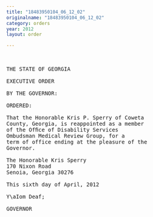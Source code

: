 ```yaml
---
title: "18483950104_06_12_02"
originalname: "18483950104_06_12_02"
category: orders
year: 2012
layout: order

---
```

<pre>
 

THE STATE OF GEORGIA

EXECUTIVE ORDER

BY THE GOVERNOR:

ORDERED:

That the Honorable Kris P. Sperry of Coweta
County, Georgia, is reappointed as a member
of the Ofﬁce of Disability Services
Ombudsman Medical Review Group, for a
term of office ending at the pleasure of the
Governor.

The Honorable Kris Sperry
170 Nixon Road
Senoia, Georgia 30276

This sixth day of April, 2012

Y\aIom Deaf;

GOVERNOR

</pre>
